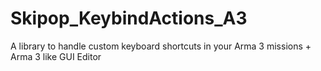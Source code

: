 # Skipop_KeybindActions_A3
A library to handle custom keyboard shortcuts in your Arma 3 missions + Arma 3 like GUI Editor
